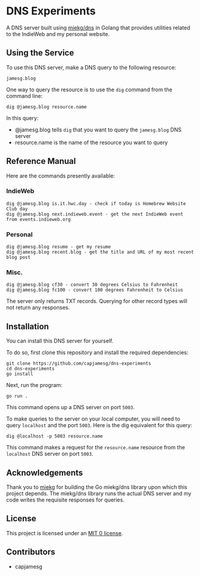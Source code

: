 # DNS Experiments

A DNS server built using [miekg/dns](https://github.com/miekg/dns) in Golang that provides utilities related to the IndieWeb and my personal website.

## Using the Service

To use this DNS server, make a DNS query to the following resource:

    jamesg.blog

One way to query the resource is to use the `dig` command from the command line:

    dig @jamesg.blog resource.name

In this query:

- @jamesg.blog tells `dig` that you want to query the `jamesg.blog` DNS server
- resource.name is the name of the resource you want to query

## Reference Manual

Here are the commands presently available:

### IndieWeb

    dig @jamesg.blog is.it.hwc.day - check if today is Homebrew Website Club day
    dig @jamesg.blog next.indieweb.event - get the next IndieWeb event from events.indieweb.org

### Personal

    dig @jamesg.blog resume - get my resume
    dig @jamesg.blog recent.blog - get the title and URL of my most recent blog post

### Misc.

    dig @jamesg.blog cf30 - convert 30 degrees Celsius to Fahrenheit
    dig @jamesg.blog fc100 - convert 100 degrees Fahrenheit to Celsius

The server only returns TXT records. Querying for other record types will not return any responses.

## Installation

You can install this DNS server for yourself.

To do so, first clone this repository and install the required dependencies:

    git clone https://github.com/capjamesg/dns-experiments
    cd dns-experiments
    go install

Next, run the program:

    go run .

This command opens up a DNS server on port `5003`.

To make queries to the server on your local computer, you will need to query `localhost` and the port `5003`. Here is the dig equivalent for this query:

    dig @localhost -p 5003 resource.name

This command makes a request for the `resource.name` resource from the `localhost` DNS server on port `5003`.

## Acknowledgements

Thank you to [miekg](https://github.com/miekg) for building the Go miekg/dns library upon which this project depends. The miekg/dns library runs the actual DNS server and my code writes the requisite responses for queries.

## License

This project is licensed under an [MIT 0 license](LICENSE).

## Contributors

- capjamesg
